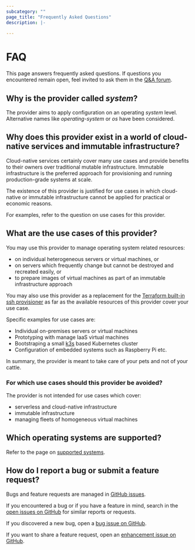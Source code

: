 ```yaml
---
subcategory: ""
page_title: "Frequently Asked Questions"
description: |-
    
---
```


# FAQ

This page answers frequently asked questions. If questions you encountered remain open, feel invited to ask them in the [Q&A forum](https://github.com/neuspaces/terraform-provider-system/discussions/categories/q-a).

## Why is the provider called *system*?

The provider aims to apply configuration on an operating *system* level. Alternative names like *operating-system* or *os* have been considered.

## Why does this provider exist in a world of cloud-native services and immutable infrastructure?

Cloud-native services certainly cover many use cases and provide benefits to their owners over traditional mutable infrastructure. Immutable infrastructure is the preferred approach for provisioning and running production-grade systems at scale.

The existence of this provider is justified for use cases in which cloud-native or immutable infrastructure cannot be applied for practical or economic reasons.

For examples, refer to the question on use cases for this provider.

## What are the use cases of this provider?

You may use this provider to manage operating system related resources:

- on individual heterogeneous servers or virtual machines, or
- on servers which frequently change but cannot be destroyed and recreated easily, or
- to prepare images of virtual machines as part of an immutable infrastructure approach

You may also use this provider as a replacement for the [Terraform built-in ssh provisioner](https://www.terraform.io/language/resources/provisioners/connection) as far as the available resources of this provider cover your use case.

Specific examples for use cases are:
- Individual on-premises servers or virtual machines
- Prototyping with manage IaaS virtual machines
- Bootstraping a small [k3s](https://k3s.io/) based Kubernetes cluster
- Configuration of embedded systems such as Raspberry Pi etc.

In summary, the provider is meant to take care of your pets and not of your cattle.

### For which use cases should this provider be avoided?

The provider is not intended for use cases which cover:

- serverless and cloud-native infrastructure
- immutable infrastructure
- managing fleets of homogeneous virtual machines

## Which operating systems are supported?

Refer to the page on [supported systems](./supported-systems).

## How do I report a bug or submit a feature request?

Bugs and feature requests are managed in [GitHub issues](https://github.com/neuspaces/terraform-provider-system/issues).

If you encountered a bug or if you have a feature in mind, search in the [open issues on GitHub](https://github.com/neuspaces/terraform-provider-system/issues) for similar reports or requests.

If you discovered a new bug, open a [bug issue on GitHub](https://github.com/neuspaces/terraform-provider-system/issues/new?assignees=&labels=bug&template=bug.md).

If you want to share a feature request, open an [enhancement issue on GitHub](https://github.com/neuspaces/terraform-provider-system/issues/new?assignees=&labels=bug&template=enhancement.md).
